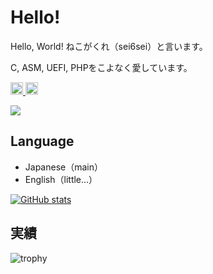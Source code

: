# Hello!
Hello, World! ねこがくれ（sei6sei）と言います。

C, ASM, UEFI, PHPをこよなく愛しています。

<p align="left">
  <a href="https://github.com/nekogakure">
    <img height="20" src="https://komarev.com/ghpvc/?username=nekogakure" />
  </a>
  <a href="https://github.com/nekogakure">
    <img height="20" src="https://img.shields.io/github/followers/nekogakure?label=follower&logo=github&style=flat" />
  </a>
</p>

![](https://skillicons.dev/icons?i=html,css,js,typescript,cpp,php)

## Language
- Japanese（main）
- English（little...）

[![GitHub stats](https://github-readme-stats.vercel.app/api?username=nekogakure)](https://github.com/anuraghazra/github-readme-stats)

## 実績
![trophy](https://github-profile-trophy.vercel.app/?username=nekogakure&theme=tokyonight)
